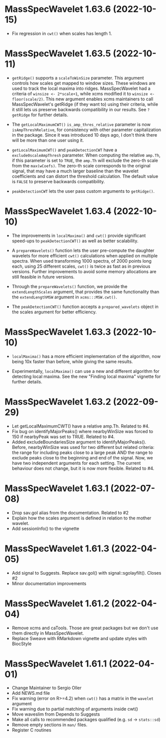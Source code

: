 # MassSpecWavelet 1.63.6 (2022-10-15)

- Fix regression in `cwt()` when scales has length 1.

# MassSpecWavelet 1.63.5 (2022-10-11)

- `getRidge()` supports a `scaleToWinSize` parameter. This argument controls how
  scales get mapped to window sizes. These windows are used to track the local
  maxima into ridges. MassSpecWavelet had a criteria of `winsize <- 2*scale+1`,
  while xcms modified it to `winsize <- floor(scale/2)`. This new argument enables
  xcms maintainers to call MassSpecWavelet's getRidge (if they want to) using their
  criteria, while it still lets us preserve backwards compatibility in our results.
  See `?getRidge` for further details.
  
- The `getLocalMaximumCWT()` `is_amp_thres_relative` parameter is now `isAmpThreshRelative`,
  for consistency with other parameter capitalization in the package. Since it
  was introduced 10 days ago, I don't think there will be more than one user using
  it.

- `getLocalMaximumCWT()` and `peakDetectionCWT` have a `exclude0scaleAmpThresh`
  parameter. When computing the relative `amp.Th`, if this parameter is set
  to `TRUE`, the `amp.Th` will exclude the zero-th scale from the
  `max(wCoefs)`. The zero-th scale corresponds to the original signal, that may
  have a much larger baseline than the wavelet coefficients and can distort the
  threshold calculation. The default value is `FALSE` to preserve backwards
  compatibility.

- `peakDetectionCWT` lets the user pass custom arguments to `getRidge()`.


# MassSpecWavelet 1.63.4 (2022-10-10)

- The improvements in `localMaxima()` and `cwt()` provide significant speed-ups
  to `peakDetectionCWT()` as well as better scalability.

- A `prepareWavelets()` function lets the user pre-compute the daughter wavelets
  for more efficient `cwt()` calculations when applied on multiple spectra. When
  used transforming 1000 spectra, of 2000 points long each, using 25 different
  scales, `cwt()` is twice as fast as in previous versions. Further improvements
  to avoid some memory allocations are still feasible in future versions.
  
- Through the `prepareWavelets()` function, we provide the `extendLengthScales`
  argument, that provides the same functionality than the `extendLengthMSW` argument
  in `xcms:::MSW.cwt()`.

- The `peakDetectionCWT()` function accepts a `prepared_wavelets` object in the
  scales argument for better efficiency.

# MassSpecWavelet 1.63.3 (2022-10-10)

- `localMaxima()` has a more efficient implementation of the algorithm, now being
  10x faster than before, while giving the same results.

- Experimentally, `localMaxima()` can use a new and different algorithm for
  detecting local maxima. See the new "Finding local maxima" vignette for
  further details.

# MassSpecWavelet 1.63.2 (2022-09-29)

- Let getLocalMaximumCWT() have a relative amp.Th. Related to #4.
- Fix bug on identifyMajorPeaks() where nearbyWinSize was forced to 150
  if nearbyPeak was set to TRUE. Related to #4.
- Added excludeBoundariesSize argument to identifyMajorPeaks(). Before,
  nearbyWinSize was used for two different but related criteria: the
  range for including peaks close to a large peak AND the range to
  exclude peaks close to the beginning and end of the signal. Now,
  we have two independent arguments for each setting.
  The current behaviour does not change, but it is now more 
  flexible. Related to #4.

# MassSpecWavelet 1.63.1 (2022-07-08)

- Drop sav.gol alias from the documentation. Related to #2
- Explain how the scales argument is defined in relation to the mother wavelet.
- Add sessionInfo() to the vignette

# MassSpecWavelet 1.61.3 (2022-04-05)

- Add signal to Suggests. Replace sav.gol() with signal::sgolayfilt(). Closes #2
- Minor documentation improvements

# MassSpecWavelet 1.61.2 (2022-04-04)

- Remove xcms and caTools. Those are great packages but we don't use them directly in MassSpecWavelet.
- Replace Sweave with RMarkdown vignette and update styles with BiocStyle

# MassSpecWavelet 1.61.1 (2022-04-01)

- Change Maintainer to Sergio Oller
- Add NEWS.md file
- Fix warning (error on R>=4.2) when `cwt()` has a matrix in the `wavelet` argument
- Fix warning due to partial matching of arguments inside cwt()
- Move waveslim from Depends to Suggests
- Make all calls to recommended packages qualified (e.g. `sd` -> `stats::sd`)
- Remove empty sections in `man/` files. 
- Register C routines

